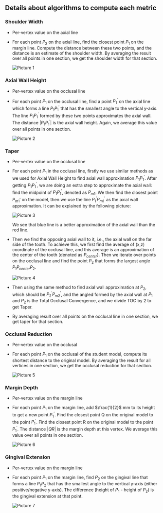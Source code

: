 ## Details about algorithms to compute each metric
### Shoulder Width
- Per-vertex value on the axial line
- For each point $P_2$ on the axial line, find the closest point $P_1$ on the margin line. Compute the distance between these two points, and the distance is an estimate of the shoulder width. By averaging the result over all points in one section, we get the shoulder width for that section.

    ![Picture 1](./metric_assets/Picture1.jpg)

### Axial Wall Height
- Per-vertex value on the occlusal line
- For each point $P_1$ on the occlusal line, find a point $P_1^{\prime}$ on the axial line which forms a line $P_1P_1^{\prime}$ that has the smallest angle to the vertical y-axis. The line $P_1P_1^{\prime}$ formed by these two points approximates the axial wall. The distance $|P_1P_1^{\prime}|$ is the axial wall height. Again, we average this value over all points in one section.

    ![Picture 2](./metric_assets/Picture2.png)

### Taper
- Per-vertex value on the occlusal line
- For each point $P_1$ in the occlusal line, firstly we use similar methods as we used for Axial Wall Height to find axial wall approximation $P_1 P_1^{\prime}$. After getting $P_1P_1^{\prime}$, we are doing an extra step to approximate the axial wall: find the midpoint of $P_1P_1^{\prime}$, denoted as $P_{m1}$. We then find the closest point $P_{m1}\prime$ on the model, then we use the line $P_1^{\prime} P_{m1}^{\prime}$ as the axial wall approximation. It can be explained by the following picture:

    ![Picture 3](./metric_assets/Picture3.jpg)
 
    We see that blue line is a better approximation of the axial wall than the red line.
- Then we find the opposing axial wall to it, i.e., the axial wall on the far side of the tooth. To achieve this, we first find the average of (x,z) coordinate of the occlusal line, and this average is an approximation of the center of the tooth (denoted as $P_{center}$). Then we iterate over points on the occlusal line and find the point $P_2$ that forms the largest angle $P_1P_{center}P_2$.

    ![Picture 4](./metric_assets/Picture4.jpg)

 
- Then using the same method to find axial wall approximation at $P_2$, which should be $P_2^{\prime} P_{m2}^{\prime}$, and the angled formed by the axial wall at $P_1$ and $P_2$ is the Total Occlusal Convergence, and we divide TOC by 2 to get Taper.
- By averaging result over all points on the occlusal line in one section, we get taper for that section.

### Occlusal Reduction
- Per-vertex value on the occlusal
- For each point $P_1$ on the occlusal of the student model, compute its shortest distance to the original model. By averaging the result for all vertices in one section, we get the occlusal reduction for that section.

    ![Picture 5](./metric_assets/Picture5.jpg)

### Margin Depth
- Per-vertex value on the margin line
- For each point $P_1$ on the margin line, add $\frac{1}{2}$ mm to its height to get a new point $P_1^{\prime}$.
Find the closest point Q on the original model to the point $P_1^{\prime}$.
Find the closest point R on the original model to the point $P_1^{\prime}$.
The distance $|QR|$ is the margin depth at this vertex.
We average this value over all points in one section.

    ![Picture 6](./metric_assets/Picture6.jpg)
 
### Gingival Extension
- Per-vertex value on the margin line
- For each point $P_1$ on the margin line, find $P_2$ on the gingival line that forms a line $P_1P_2$ that has the smallest angle to the vertical y-axis (either positive/negative y-axis). The difference (height of $P_1$ - height of $P_2$) is the gingival extension at that point.

    ![Picture 7](./metric_assets/Picture7.jpg)
